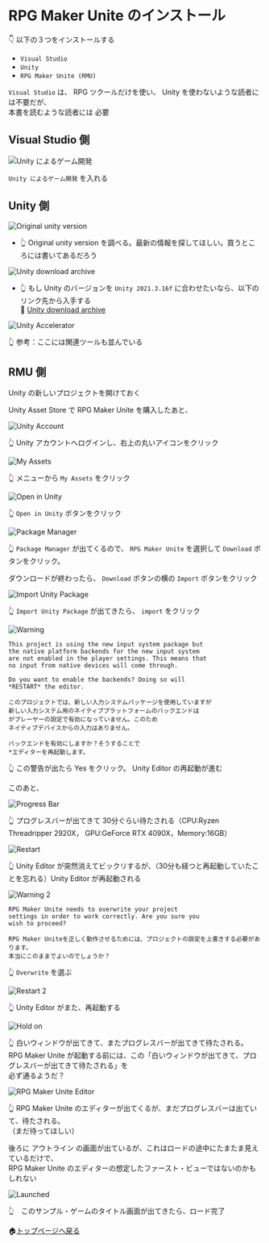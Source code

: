 # RPG Maker Unite のインストール

👇 以下の３つをインストールする

* `Visual Studio`
* `Unity`
* `RPG Maker Unite (RMU)`

`Visual Studio` は、 RPG ツクールだけを使い、 Unity を使わないような読者には不要だが、  
本書を読むような読者には 必要  

## Visual Studio 側

![Unity によるゲーム開発](../img/202305/202305__rmu__21-1646--install-unity-on-visual-studio-o2o0.png)  

`Unity によるゲーム開発` を入れる  

## Unity 側

![Original unity version](../img/202305/202305__rmu__21-1303--original-unity-version-o2o0.png)  

* 👆 Original unity version を調べる。最新の情報を探してほしい。買うところには書いてあるだろう  

![Unity download archive](../img/202305/202305__rmu__21-1259--unity-download-archive-o1o0.png)  

* 👆 もし Unity のバージョンを `Unity 2021.3.16f` に合わせたいなら、以下のリンク先から入手する  
    📖 [Unity download archive](https://unity.com/releases/editor/archive)

![Unity Accelerator](../img/202305/202305__rmu__23-1856--unity-accelerator-o3o0.png)  

👆 参考：ここには関連ツールも並んでいる  

## RMU 側

Unity の新しいプロジェクトを開けておく  

Unity Asset Store で RPG Maker Unite を購入したあと、  

![Unity Account](../img/202305/202305__rmu__11-2248--install-o2o0.png)  

👆 Unity アカウントへログインし、右上の丸いアイコンをクリック  

![My Assets](../img/202305/202305__rmu__11-2256--my-assets-o2o0.png)

👆 メニューから `My Assets` をクリック  

![Open in Unity](../img/202305/202305__rmu__11-2259--open-in-unity-o2o0.png)  

👆 `Open in Unity` ボタンをクリック  

![Package Manager](../img/202305/202305__rmu__11-2303--package-manager-o2o0.png)  

👆 `Package Manager` が出てくるので、 `RPG Maker Unite` を選択して `Download` ボタンをクリック。  

ダウンロードが終わったら、 `Download` ボタンの横の `Import` ボタンをクリック  

![Import Unity Package](../img/202305/202305__rmu__11-2312--import-unity-package-o2o0.png)  

👆 `Import Unity Package` が出てきたら、 `import` をクリック  

![Warning](../img/202305/202305__rmu__11-2314--warning-o1o0.png)  

```plaintext
This project is using the new input system package but
the native platform backends for the new input system
are not enabled in the player settings. This means that
no input from native devices will come through.

Do you want to enable the backends? Doing so will
*RESTART* the editor.
```

```plaintext
このプロジェクトでは、新しい入力システムパッケージを使用していますが
新しい入力システム用のネイティブプラットフォームのバックエンドは
がプレーヤーの設定で有効になっていません。このため
ネイティブデバイスからの入力はありません。

バックエンドを有効にしますか？そうすることで
*エディターを再起動します。
```

👆 この警告が出たら Yes をクリック。 Unity Editor の再起動が進む  

このあと、  

![Progress Bar](../img/202305/202305__rmu__11-2331--progress-bar-o1o0.png)  

👆 プログレスバーが出てきて 30分ぐらい待たされる（CPU:Ryzen Threadripper 2920X， GPU:GeForce RTX 4090X，Memory:16GB）  

![Restart](../img/202305/202305__rmu__11-2357--restart-o1o0.png)  

👆 Unity Editor が突然消えてビックリするが、（30分も経つと再起動していたことを忘れる）Unity Editor が再起動される  

![Warning 2](../img/202305/202305__rmu__12-0000--warning2-o1o0.png)  

```plaintext
RPG Maker Unite needs to overwrite your project
settings in order to work correctly. Are you sure you
wish to proceed?
```

```plaintext
RPG Maker Uniteを正しく動作させるためには、プロジェクトの設定を上書きする必要があります。
本当にこのままでよいのでしょうか？
```

👆 `Overwrite` を選ぶ  

![Restart 2](../img/202305/202305__rmu__12-0006--restart2-o1o0.png)  

👆 Unity Editor がまた、再起動する  

![Hold on](../img/202305/202305__rmu__12-0007--loading-o1o0.png)  

👆 白いウィンドウが出てきて、またプログレスバーが出てきて待たされる。  
RPG Maker Unite が起動する前には、この「白いウィンドウが出てきて、プログレスバーが出てきて待たされる」を  
必ず通るようだ？  

![RPG Maker Unite Editor](../img/202305/202305__rmu__12-0011--rpg-maker-unite-editor-o1o0.png)  

👆 RPG Maker Unite のエディターが出てくるが、まだプログレスバーは出ていて、待たされる。  
（まだ待ってほしい）  

後ろに アウトライン の画面が出ているが、これはロードの途中にたまたま見えているだけで、  
RPG Maker Unite のエディターの想定したファースト・ビューではないのかもしれない  

![Launched](../img/202305/202305__rmu__12-0013--launched-o1o0.png)  

👆　このサンプル・ゲームのタイトル画面が出てきたら、ロード完了  

🏠[トップページへ戻る](../../README.md)  
